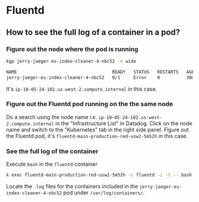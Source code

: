 # Fluentd

## How to see the full log of a container in a pod?

### Figure out the node where the pod is running
```zsh
kgp jerry-jaeger-es-index-cleaner-4-nbc52 -o wide

NAME                                    READY   STATUS   RESTARTS   AGE   IP            NODE                                         NOMINATED NODE   READINESS GATES
jerry-jaeger-es-index-cleaner-4-nbc52   0/1     Error    0          30m   10.85.93.40   ip-10-85-24-102.us-west-2.compute.internal   <none>           <none>
```
It's `ip-10-85-24-102.us-west-2.compute.internal` in this case.

### Figure out the Fluentd pod running on the the same node

Do a search using the node name i.e. `ip-10-85-24-102.us-west-2.compute.internal` in the "Infrastructure List" in Datadog.
Click on the node name and switch to the "Kubernetes" tab in the right side panel.
Figure out the Fluentd pod, it's `fluentd-main-production-red-usw2-5m52h` in this case.

### See the full log of the container

Execute `bash` in the `fluentd` container
```zsh
k exec fluentd-main-production-red-usw2-5m52h -c fluentd -i -t -- bash
```
Locate the `.log` files for the containers included in the `jerry-jaeger-es-index-cleaner-4-nbc52` pod under `/var/log/containers/`.
